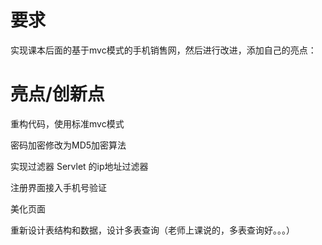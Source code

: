# 要求

实现课本后面的基于mvc模式的手机销售网，然后进行改进，添加自己的亮点：

# 亮点/创新点

重构代码，使用标准mvc模式

密码加密修改为MD5加密算法

实现过滤器 Servlet 的ip地址过滤器

注册界面接入手机号验证

美化页面

重新设计表结构和数据，设计多表查询（老师上课说的，多表查询好。。。）